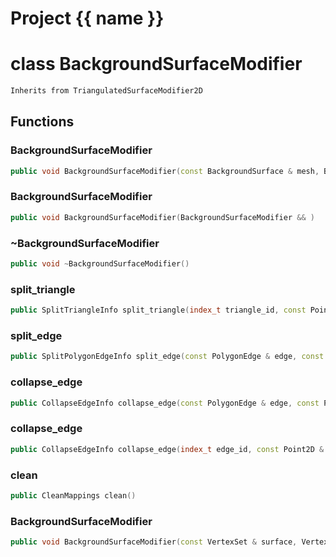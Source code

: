 <script setup>
import {useRoute} from 'vitepress'
const {path} = useRoute()
const tokens = path.split('/')
const words = tokens[2].split('-');
for (let i = 0; i < words.length; i++) {
    words[i] = words[i].charAt(0).toUpperCase() + words[i].slice(1);
    words[i] = words[i].replace('geode', 'Geode')
}
const name = words.join('-');
</script>
# Project {{ name }}

# class BackgroundSurfaceModifier


```cpp
Inherits from TriangulatedSurfaceModifier2D
```



## Functions

### BackgroundSurfaceModifier

```cpp
public void BackgroundSurfaceModifier(const BackgroundSurface & mesh, BackgroundSurfaceBuilder & builder)
```


### BackgroundSurfaceModifier

```cpp
public void BackgroundSurfaceModifier(BackgroundSurfaceModifier && )
```


### ~BackgroundSurfaceModifier

```cpp
public void ~BackgroundSurfaceModifier()
```


### split_triangle

```cpp
public SplitTriangleInfo split_triangle(index_t triangle_id, const Point2D & point)
```


### split_edge

```cpp
public SplitPolygonEdgeInfo split_edge(const PolygonEdge & edge, const Point2D & point)
```


### collapse_edge

```cpp
public CollapseEdgeInfo collapse_edge(const PolygonEdge & edge, const Point2D & point)
```


### collapse_edge

```cpp
public CollapseEdgeInfo collapse_edge(index_t edge_id, const Point2D & point)
```


### clean

```cpp
public CleanMappings clean()
```


### BackgroundSurfaceModifier

```cpp
public void BackgroundSurfaceModifier(const VertexSet & surface, VertexSetBuilder & builder, MeshModifierFactoryKey key)
```




